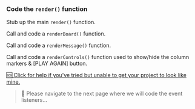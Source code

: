 ### Code the `render()` function

Stub up the main `render()` function.
  
Call and code a `renderBoard()` function.

Call and code a `renderMessage()` function.

Call and code a `renderControls()` function used to show/hide the column markers & [PLAY AGAIN] button.

<a href="https://gist.github.com/jim-clark/48177c4f3fe08535be864e128b790ef1" target="_blank">
🆘 Click for help if you've tried but unable to get your project to look like mine.
</a>

> 🚀 Please navigate to the next page where we will code the event listeners...
